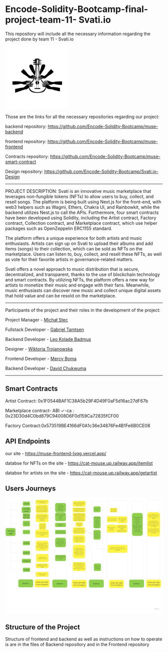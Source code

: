 # Encode-Solidity-Bootcamp-final-project-team-11- Svati.io

This repository will include all the necessary information regarding the project done by team 11 - Svati.io 

<img src="./logo.png" alt="Svati.io logo" width="200" height="200">

Those are the links for all the necessary repositories regarding our project:

backend repository: https://github.com/Encode-Solidity-Bootcamp/muse-backend

frontend repository: https://github.com/Encode-Solidity-Bootcamp/muse-frontend

Contracts repository: https://github.com/Encode-Solidity-Bootcamp/muse-smart-contract

Design repository: https://github.com/Encode-Solidity-Bootcamp/Svati.io-Design

---------------------------------------------------------------------------------------------------------------------------------------------------------------------------
PROJECT DESCRIPTION:
Svati is an innovative music marketplace that leverages non-fungible tokens (NFTs) to allow users to buy, collect, and resell songs. The platform is being built using Next.js for the front-end, with web3 helpers such as Wagmi, Ethers, Chakra UI, and Rainbowkit, while the backend utilizes Nest.js to call the APIs. Furthermore, four smart contracts have been developed using Solidity, including the Artist contract, Factory contract, Collection contract, and Marketplace contract, which use helper packages such as OpenZeppelin ERC1155 standard.

The platform offers a unique experience for both artists and music enthusiasts. Artists can sign up on Svati to upload their albums and add items (songs) to their collection, which can be sold as NFTs on the marketplace. Users can listen to, buy, collect, and resell these NFTs, as well as vote for their favorite artists in governance-related matters.

Svati offers a novel approach to music distribution that is secure, decentralized, and transparent, thanks to the use of blockchain technology and smart contracts. By utilizing NFTs, the platform offers a new way for artists to monetize their music and engage with their fans. Meanwhile, music enthusiasts can discover new music and collect unique digital assets that hold value and can be resold on the marketplace.

---------------------------------------------------------------------------------------------------------------------------------------------------------------------------
Participants of the project and their roles in the development of the project:

Project Manager - [Michał Stec](https://github.com/St3cu)

Fullstack Developer - [Gabriel Tamtsen](https://github.com/gabrieltemtsen)

Backend Developer - [Leo Kolade Badmus](https://github.com/leodarkseid)

Designer - [Wiktoria Trojanowska](https://github.com/lithhil)

Frontend Developer - [Mercy Boma](https://github.com/bomanaps)

Backend Developer - [David Chukwuma](https://github.com/degencodebeast)

---------------------------------------------------------------------------------------------------------------------------------------------------------------------------

Smart Contracts 
---------------------------------------------------------------------------------------------------------------------------------------------------------------------------
Artist Contract: 0x1F0544BAF1C38A5b29F4D49F0aF5d16ac27dF67b

Marketplace contract- ABI ✓-ca : 0x23D30d4C0bd879C94008D6F0d159Ca72835fCF00

Factory Contract:0x573519BE4166dF0A1c36e34876Fe4B1Fe6B0CE08

API Endpoints
---------------------------------------------------------------------------------------------------------------------------------------------------------------------------

our site - https://muse-frontend-lyqg.vercel.app/

databse for NFTs on the site - https://cat-mouse.up.railway.app/itemlist

databse for artists on the site -  https://cat-mouse.up.railway.app/getartist

Users Journeys
---------------------------------------------------------------------------------------------------------------------------------------------------------------------------
![User Journeys](./userjourneys.jpg)

Structure of the Project
---------------------------------------------------------------------------------------------------------------------------------------------------------------------------
 Structure of frontend and backend as well as instructions on how to operate is are in the files of Backend repository and in the Frontend repository


